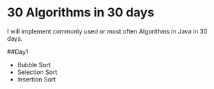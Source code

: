 # 30 Algorithms in 30 days
I will implement commonly used or most often Algorithms in Java in 30 days.

##Day1
- Bubble Sort
- Selection Sort
- Insertion Sort
